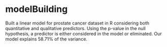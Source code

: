 # modelBuilding
Built a linear model for prostate cancer dataset in R considering both quantitative and qualitative predictors.
Using the p-value in the null hypothesis, a predictor is either considered in the model or eliminated.
Our model explains 58.71% of the variance.

